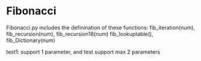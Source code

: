 # Fibonacci
Fibonacci.py includes the definination of these functions:
fib_iteration(num), 
fib_recursion(num), fib_recursion18(num)
fib_lookuptable(), fib_Dictionary(num)

test1: support 1 parameter, and test support max 2 parameters
